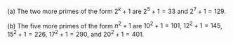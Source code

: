  (a) The two more primes of the form $2^k + 1$ are $2^5 + 1 = 33$ and $2^7 + 1 = 129$.

(b) The five more primes of the form $n^2 + 1$ are $10^2 + 1 = 101$, $12^2 + 1 = 145$, $15^2 + 1 = 226$, $17^2 + 1 = 290$, and $20^2 + 1 = 401$.